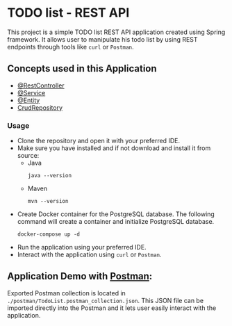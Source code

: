 # TODO list - REST API

This project is a simple TODO list REST API application created using Spring framework. It allows user to manipulate his todo list 
by using REST endpoints through tools like `curl` or `Postman`.


##  Concepts used in this Application


* [@RestController](https://spring.io/guides/gs/rest-service/)
* [@Service](https://spring.io/guides/gs/rest-service/)
* [@Entity](https://spring.io/guides/gs/rest-service/)
* [CrudRepository](https://docs.spring.io/spring-data/data-commons/docs/1.6.1.RELEASE/reference/html/repositories.html)


### Usage
* Clone the repository and open it with your preferred IDE.
* Make sure you have installed and if not download and install it from source:
  * Java
    ```
    java --version
    ```
  * Maven 
    ```
    mvn --version
    ```
* Create Docker container for the PostgreSQL database. The following command will create a container and initialize
PostgreSQL database.
    ```
    docker-compose up -d
    ```
* Run the application using your preferred IDE.
* Interact with the application using `curl` or `Postman`.



##  Application Demo with [Postman](https://www.postman.com/):

Exported Postman collection is located in `./postman/TodoList.postman_collection.json`. This JSON file can be imported directly into 
the Postman and it lets user easily interact with the application.
